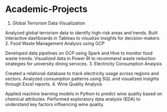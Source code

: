 # Academic-Projects

1. Global Terrorism Data Visualization

Analyzed global terrorism data to identify high-risk areas and trends.
Built interactive dashboards in Tableau to visualize insights for decision-makers.
2. Food Waste Management Analysis using GCP

Developed data pipelines on GCP using Spark and Hive to monitor food waste trends.
Visualized data in Power BI to recommend waste reduction strategies for university dining services.
3. Electricity Consumption Analysis

Created a relational database to track electricity usage across regions and sectors.
Analyzed consumption patterns using SQL and visualized insights through Excel reports.
4. Wine Quality Analysis

Applied machine learning models in Python to predict wine quality based on chemical attributes.
Performed exploratory data analysis (EDA) to understand key factors influencing wine quality.
